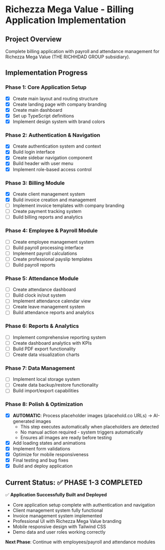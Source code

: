 # Richezza Mega Value - Billing Application Implementation

## Project Overview
Complete billing application with payroll and attendance management for Richezza Mega Value (THE RICHHDAD GROUP subsidiary).

## Implementation Progress

### Phase 1: Core Application Setup
- [x] Create main layout and routing structure
- [x] Create landing page with company branding
- [x] Create main dashboard
- [x] Set up TypeScript definitions
- [x] Implement design system with brand colors

### Phase 2: Authentication & Navigation
- [x] Create authentication system and context
- [x] Build login interface
- [x] Create sidebar navigation component
- [x] Build header with user menu
- [x] Implement role-based access control

### Phase 3: Billing Module
- [x] Create client management system
- [x] Build invoice creation and management
- [ ] Implement invoice templates with company branding
- [ ] Create payment tracking system
- [ ] Build billing reports and analytics

### Phase 4: Employee & Payroll Module
- [ ] Create employee management system
- [ ] Build payroll processing interface
- [ ] Implement payroll calculations
- [ ] Create professional payslip templates
- [ ] Build payroll reports

### Phase 5: Attendance Module
- [ ] Create attendance dashboard
- [ ] Build clock in/out system
- [ ] Implement attendance calendar view
- [ ] Create leave management system
- [ ] Build attendance reports and analytics

### Phase 6: Reports & Analytics
- [ ] Implement comprehensive reporting system
- [ ] Create dashboard analytics with KPIs
- [ ] Build PDF export functionality
- [ ] Create data visualization charts

### Phase 7: Data Management
- [ ] Implement local storage system
- [ ] Create data backup/restore functionality
- [ ] Build import/export capabilities

### Phase 8: Polish & Optimization
- [x] **AUTOMATIC**: Process placeholder images (placehold.co URLs) → AI-generated images
  - This step executes automatically when placeholders are detected
  - No manual action required - system triggers automatically
  - Ensures all images are ready before testing
- [x] Add loading states and animations
- [x] Implement form validations
- [x] Optimize for mobile responsiveness
- [x] Final testing and bug fixes
- [x] Build and deploy application

## Current Status: ✅ PHASE 1-3 COMPLETED
✅ **Application Successfully Built and Deployed**
- Core application setup complete with authentication and navigation
- Client management system fully functional
- Invoice management system implemented
- Professional UI with Richezza Mega Value branding
- Mobile responsive design with Tailwind CSS
- Demo data and user roles working correctly

**Next Phase**: Continue with employees/payroll and attendance modules